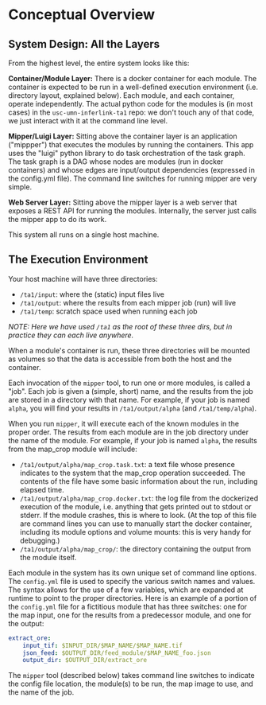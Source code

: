 # Conceptual Overview

## System Design: All the Layers

From the highest level, the entire system looks like this:

**Container/Module Layer:** There is a docker container for each module. The
container is expected to be run in a well-defined execution environment (i.e.
directory layout, explained below). Each module, and each container, operate
independently. The actual python code for the modules is (in most cases) in the
`usc-umn-inferlink-ta1` repo: we don't touch any of that code, we just interact
with it at the command line level.

**Mipper/Luigi Layer:** Sitting above the container layer is an application
("mippper") that executes the modules by running the containers. This app uses
the "luigi" python library to do task orchestration of the task graph. The task
graph is a DAG whose nodes are modules (run in docker containers) and whose
edges are input/output dependencies (expressed in the config.yml file). The
command line switches for running mipper are very simple.

**Web Server Layer:** Sitting above the mipper layer is a web server that
exposes a REST API for running the modules. Internally, the server just calls
the mipper app to do its work.

This system all runs on a single host machine.


## The Execution Environment

Your host machine will have three directories:

* `/ta1/input`: where the (static) input files live
* `/ta1/output`: where the results from each mipper job (run) will live
* `/ta1/temp`: scratch space used when running each job

_NOTE: Here we have used `/ta1` as the root of these three dirs, but in practice
they can each live anywhere._

When a module's container is run, these three directories will be mounted as
volumes so that the data is accessible from both the host and the container.

Each invocation of the `mipper` tool, to run one or more modules, is called a
"job". Each job is given a (simple, short) name, and the results from the job
are stored in a directory with that name. For example, if your job is named
`alpha`, you will find your results in `/ta1/output/alpha` (and
`/ta1/temp/alpha`).

When you run `mipper`, it will execute each of the known modules in the proper
order. The results from each module are in the job directory under the name of
the module. For example, if your job is named `alpha`, the results from the
map_crop module will include:

* `/ta1/output/alpha/map_crop.task.txt`: a text file whose presence indicates to
  the system that the map_crop operation succeeded. The contents of the file
  have some basic information about the run, including elapsed time.
* `/ta1/output/alpha/map_crop.docker.txt`: the log file from the dockerized
  execution of the module, i.e. anything that gets printed out to stdout or
  stderr. If the module crashes, this is where to look. (At the top of this file
  are command lines you can use to manually start the docker container,
  including its module options and volume mounts: this is very handy for
  debugging.)
* `/ta1/output/alpha/map_crop/`: the directory containing the output from the
  module itself.

Each module in the system has its own unique set of command line options. The
`config.yml` file is used to specify the various switch names and values. The
syntax allows for the use of a few variables, which are expanded at runtime to
point to the proper directories. Here is an example of a portion of the
`config.yml` file for a fictitious module that has three switches: one for the
map input, one for the results from a predecessor module, and one for the
output:

```yaml
extract_ore:
    input_tif: $INPUT_DIR/$MAP_NAME/$MAP_NAME.tif
    json_feed: $OUTPUT_DIR/feed_module/$MAP_NAME_foo.json
    output_dir: $OUTPUT_DIR/extract_ore
```

The  `mipper` tool (described below) takes command line switches to indicate
the config file location, the module(s) to be run, the map image to use, and the
name of the job.
